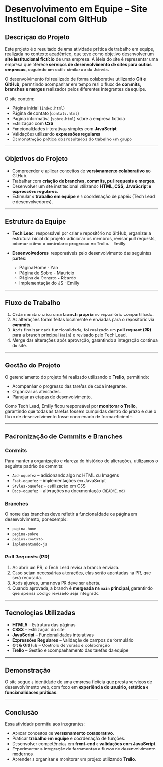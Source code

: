 # Desenvolvimento em Equipe – Site Institucional com GitHub

## Descrição do Projeto
Este projeto é o resultado de uma atividade prática de trabalho em equipe, realizada no contexto acadêmico, que teve como objetivo desenvolver um **site institucional fictício** de uma empresa. A ideia do site é representar uma empresa que oferece **serviços de desenvolvimento de sites para outras empresas**, seguindo um estilo similar ao da Joinvix.  

O desenvolvimento foi realizado de forma colaborativa utilizando **Git e GitHub**, permitindo acompanhar em tempo real o fluxo de **commits, branches e merges** realizados pelos diferentes integrantes da equipe.

O site contém:
* Página inicial (`index.html`)
* Página de contato (`contato.html`)
* Página informativa (`sobre.html`) sobre a empresa fictícia
* Estilização com **CSS**
* Funcionalidades interativas simples com **JavaScript**
* Validações utilizando **expressões regulares**  
* Demonstração prática dos resultados do trabalho em grupo

---

## Objetivos do Projeto
* Compreender e aplicar conceitos de **versionamento colaborativo** no GitHub.
* Trabalhar com **criação de branches, commits, pull requests e merges**.
* Desenvolver um site institucional utilizando **HTML, CSS, JavaScript e expressões regulares**.
* Estimular o **trabalho em equipe** e a coordenação de papéis (Tech Lead e desenvolvedores).

---

## Estrutura da Equipe
* **Tech Lead**: responsável por criar o repositório no GitHub, organizar a estrutura inicial do projeto, adicionar os membros, revisar pull requests, orientar o time e controlar o progresso no Trello. - Emilly

* **Desenvolvedores**: responsáveis pelo desenvolvimento das seguintes partes:
  - Página Home - Yan
  - Página de Sobre - Mauricio
  - Página de Contato - Ricardo
  - Implementação do JS - Emilly

---

## Fluxo de Trabalho
1. Cada membro criou uma **branch própria** no repositório compartilhado.
2. As alterações foram feitas localmente e enviadas para o repositório via **commits**.
3. Após finalizar cada funcionalidade, foi realizado um **pull request (PR)** para a branch principal (`main`) e revisado pelo Tech Lead.
4. Merge das alterações após aprovação, garantindo a integração contínua do site.

---

## Gestão do Projeto
O gerenciamento do projeto foi realizado utilizando o **Trello**, permitindo:
* Acompanhar o progresso das tarefas de cada integrante.
* Organizar as atividades.
* Planejar as etapas de desenvolvimento.  

Como Tech Lead, Emilly ficou responsável por **monitorar o Trello**, garantindo que todas as tarefas fossem cumpridas dentro do prazo e que o fluxo de desenvolvimento fosse coordenado de forma eficiente.

---

## Padronização de Commits e Branches

### Commits
Para manter a organização e clareza do histórico de alterações, utilizamos o seguinte padrão de commits:
* `Add-oquefez` – adicionando algo no HTML ou Imagens  
* `Feat-oquefez` – implementações em JavaScript  
* `Styles-oquefez` – estilização em CSS  
* `Docs-oquefez` – alterações na documentação (`README.md`)

### Branches
O nome das branches deve refletir a funcionalidade ou página em desenvolvimento, por exemplo:  
* `pagina-home`  
* `pagina-sobre`  
* `pagina-contato`  
* `implementando-js`

### Pull Requests (PR)
1. Ao abrir um PR, o Tech Lead revisa a branch enviada.  
2. Caso sejam necessárias alterações, elas serão apontadas na PR, que será recusada.  
3. Após ajustes, uma nova PR deve ser aberta.  
4. Quando aprovada, a branch é **mergeada na `main` principal**, garantindo que apenas código revisado seja integrado.

---

## Tecnologias Utilizadas
* **HTML5** – Estrutura das páginas
* **CSS3** – Estilização do site
* **JavaScript** – Funcionalidades interativas
* **Expressões Regulares** – Validação de campos de formulário
* **Git & GitHub** – Controle de versão e colaboração
* **Trello** – Gestão e acompanhamento das tarefas da equipe

---

## Demonstração
O site segue a identidade de uma empresa fictícia que presta serviços de desenvolvimento web, com foco em **experiência do usuário, estética e funcionalidades práticas**.

---

## Conclusão
Essa atividade permitiu aos integrantes:
* Aplicar conceitos de **versionamento colaborativo**.
* Praticar **trabalho em equipe** e coordenação de funções.
* Desenvolver competências em **front-end e validações com JavaScript**.
* Experimentar a integração de ferramentas e fluxos de desenvolvimento modernos.
* Aprender a organizar e monitorar um projeto utilizando **Trello**.
